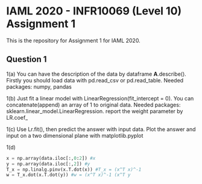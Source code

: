 # IAML 2020 - INFR10069 (Level 10) Assignment 1
This is the repository for Assignment 1 for IAML 2020.

## Question 1
1(a)  You can have the description of the data by dataframe **A**.describe(). Firstly you should load data with pd.read_csv or pd.read_table. Needed packages: numpy, pandas

1(b)  Just fit a linear model with LinearRegression(fit_intercept = 0). You can concatenate(append) an array of 1 to original data. Needed packages: sklearn.linear_model.LinearRegression. report the weight parameter by LR.coef_

1(c) Use Lr.fit(), then predict the answer with input data. Plot the answer and input on a two dimensional plane with matplotlib.pyplot

1(d) 
```python
x = np.array(data.iloc[:,0:2]) #x
y = np.array(data.iloc[:,2]) #y
T_x = np.linalg.pinv(x.T.dot(x)) #T_x = (x^T x)^-1
w = T_x.dot(x.T.dot(y)) #w = (x^T x)^-1 (x^T y
```

